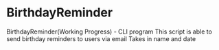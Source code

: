 # BirthdayReminder

BirthdayReminder(Working Progress) - CLI program
This script is able to send birthday reminders to users via email 
Takes in name and date 
